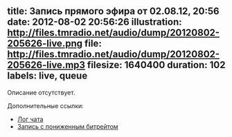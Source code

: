 title: Запись прямого эфира от 02.08.12, 20:56
date: 2012-08-02 20:56:26
illustration: http://files.tmradio.net/audio/dump/20120802-205626-live.png
file: http://files.tmradio.net/audio/dump/20120802-205626-live.mp3
filesize: 1640400
duration: 102
labels: live, queue
---
Описание отсутствует.

Дополнительные ссылки:

- [Лог чата](http://files.tmradio.net/audio/dump/20120802-205626-live.log)
- [Запись с пониженным битрейтом](http://files.tmradio.net/audio/dump/20120802-205626-live-lofi.ogg)

